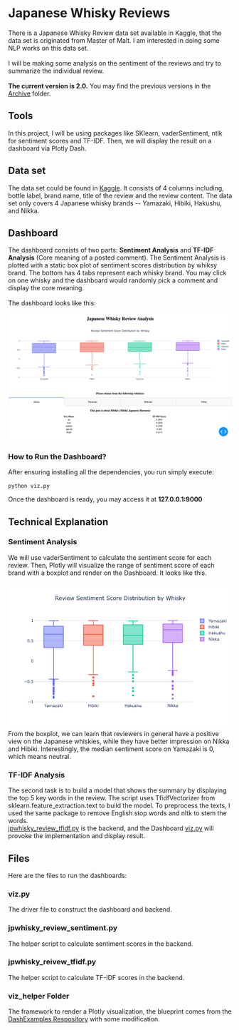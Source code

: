 # Japanese Whisky Reviews

There is a Japanese Whisky Review data set available in Kaggle, that the data set is  originated from Master of Malt. I am interested in doing some NLP works on this data set. <br><br>
I will be making some analysis on the sentiment of the reviews and try to summarize the individual review.
<br><br>
<b>The current version is 2.0.</b> You may find the previous versions in the [Archive](/Archive) folder.

## Tools
In this project, I will be using packages like SKlearn, vaderSentiment, ntlk for sentiment scores and TF-IDF. Then, we will display the result on a dashboard via Plotly Dash.

## Data set
The data set could be found in <a href="https://www.kaggle.com/koki25ando/japanese-whisky-review">Kaggle</a>. It consists of 4 columns including, bottle label, brand name, title of the review and the review content. The data set only covers 4 Japanese whisky brands -- Yamazaki, Hibiki, Hakushu, and Nikka.


## Dashboard
The dashboard consists of two parts: <b>Sentiment Analysis</b> and <b>TF-IDF Analysis</b> (Core meaning of a posted comment). The Sentiment Analysis is plotted with a static box plot of sentiment scores distribution by whiksy brand. The bottom has 4 tabs represent each whisky brand. You may click on one whisky and the dashboard would randomly pick a comment and display the core meaning.
<br><br>
The dashboard looks like this:

<img src=jp_whisky_dashboard.png>

### How to Run the Dashboard?
After ensuring installing all the dependencies, you run simply execute:

```
python viz.py
```

Once the dashboard is ready, you may access it at <b>127.0.0.1:9000</b>

## Technical Explanation
### Sentiment Analysis
We will use vaderSentiment to calculate the sentiment score for each review. Then, Plotly will visualize the range of sentiment score of each brand with a boxplot and render on the Dashboard. It looks like this. <br><br>
<img src=jp_whisky_boxplot.png>
<br>
From the boxplot, we can learn that reviewers in general have a positive view on the Japanese whiskies, while they have better impression on Nikka and Hibiki. Interestingly, the median sentiment score on Yamazaki is 0, which means neutral.

### TF-IDF Analysis
The second task is to build a model that shows the summary by displaying the top 5 key words in the review. The script uses TfidfVectorizer from sklearn.feature_extraction.text to build the model. To preprocess the texts, I used the same package to remove English stop words and nltk to stem the words.
<br>
<a href="jpwhisky_review_tfidf.py">jpwhisky_review_tfidf.py</a> is the backend, and the Dashboard <a href="">viz.py</a> will provoke the implementation and display result.

## Files
Here are the files to run the dashboards:

### viz.py
The driver file to construct the dashboard and backend.

### jpwhisky_review_sentiment.py
The helper script to calculate sentiment scores in the backend.

### jpwhisky_reivew_tfidf.py
The helper script to calculate TF-IDF scores in the backend.

### viz_helper Folder
The framework to render a Plotly visualization, the blueprint comes from the <a href="https://github.com/jacquessham/DashExamples/tree/master/PlotlyTemplateFramework">DashExamples Respository</a> with some modification.
